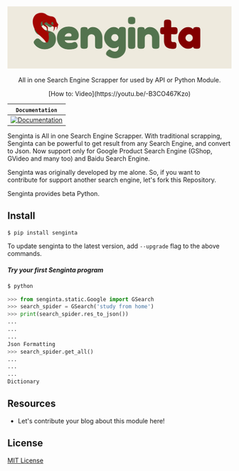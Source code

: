 <p align="center">
    <img src="Senginta.jpg"></img>
</p>

<p align="center">
    All in one Search Engine Scrapper for used by API or Python Module.
</p>

<p align="center">
    [How to: Video](https://youtu.be/-B3CO467Kzo)
</p>

**`Documentation`** |
------------------- |
[![Documentation](https://img.shields.io/badge/api-reference-blue.svg)]() |

Senginta is All in one Search Engine Scrapper. With traditional scrapping, 
Senginta can be powerful to get result from any Search Engine, and convert
to Json. Now support only for Google Product Search Engine (GShop, GVideo 
and many too) and Baidu Search Engine.

Senginta was originally developed by me alone. So, if you want to contribute for
support another search engine, let's fork this Repository. 

Senginta provides beta Python.

## Install

```
$ pip install senginta
```

To update senginta to the latest version, add `--upgrade` flag to the above
commands.

#### *Try your first Senginta program*

```shell
$ python
```

```python
>>> from senginta.static.Google import GSearch
>>> search_spider = GSearch('study from home')
>>> print(search_spider.res_to_json())
...
...
...
Json Formatting
>>> search_spider.get_all()
...
...
...
Dictionary
```

## Resources

*   Let's contribute your blog about this module here!

## License

[MIT License](LICENSE)
